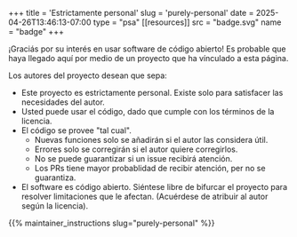 +++
title = 'Estrictamente personal'
slug = 'purely-personal'
date = 2025-04-26T13:46:13-07:00
type = "psa"
[[resources]]
  src = "badge.svg"
  name = "badge"
+++

¡Graciás por su interés en usar software de código abierto! Es probable que
haya llegado aquí por medio de un proyecto que ha vínculado a esta página.

Los autores del proyecto desean que sepa:
 - Este proyecto es estrictamente personal. Existe solo para satisfacer las
   necesidades del autor.
 - Usted puede usar el código, dado que cumple con los términos de la licencia.
 - El código se provee "tal cual".
   - Nuevas funciones solo se añadirán si el autor las considera útil.
   - Errores solo se corregirán si el autor quiere corregirlos.
   - No se puede guarantizar si un issue recibirá atención.
   - Los PRs tiene mayor probablidad de recibir atención, per no se guarantiza.
 - El software es código abierto. Siéntese libre de bifurcar el proyecto para
   resolver limitaciones que le afectan. (Acuérdese de atribuir al autor según
   la licencia).

{{% maintainer_instructions slug="purely-personal" %}}
